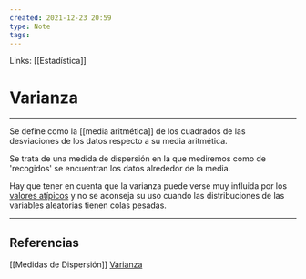 ```yaml
---
created: 2021-12-23 20:59
type: Note
tags:
---
```


Links: [[Estadística]]

# Varianza
---

Se define como la [[media aritmética]] de los cuadrados de las desviaciones de los datos respecto a su media aritmética.

Se trata de una medida de dispersión en la que mediremos como de 'recogidos' se encuentran los datos alrededor de la media.

Hay que tener en cuenta que la varianza puede verse muy influida por los [valores atípicos](https://es.wikipedia.org/wiki/Valor_at%C3%ADpico "Valor atípico") y no se aconseja su uso cuando las distribuciones de las variables aleatorias tienen colas pesadas.

---

## Referencias
[[Medidas de Dispersión]]
[Varianza](https://es.wikipedia.org/wiki/Varianza)